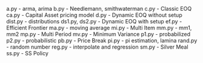 a.py - arma, arima
b.py - Needlemann, smithwaterman
c.py - Classic EOQ
ca.py - Capital Asset pricing model
d.py - Dynamic EOQ without setup
dist.py - distributions
ds1.py, ds2.py - Dynamic EOQ with setup
ef.py - Efficient Frontier
ma.py - moving average
mi.py - Multi Item
mm.py - mm1, mm2
mp.py - Multi Period
mv.py - Minimum Variance
p1.py - probabilized
p2.py - probabilistic
pb.py - Price Break
pi.py - pi estimation, lamina
rand.py - random number
reg.py - interpolate and regression
sm.py - Silver Meal
ss.py - SS Policy
